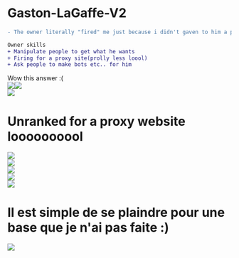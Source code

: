# Gaston-LaGaffe-V2

```diff
- The owner literally "fired" me just because i didn't gaven to him a proxy website :)
```

```diff
Owner skills
+ Manipulate people to get what he wants
+ Firing for a proxy site(prolly less loool)
+ Ask people to make bots etc.. for him
```
Wow this answer :(<br>![](https://i.imgur.com/0NJOTCe.png)![](https://i.imgur.com/tYUvtzi.gif)<br><!--Whoops Fortnite !-->![](https://i.imgur.com/HZhN7Yg.gif)<h1>Unranked for a proxy website loooooooool</h1>![](https://i.imgur.com/Sfxp8HG.gif)<br>![](https://i.imgur.com/9zrweo7.png)<br>![](https://i.imgur.com/pbbO4kJ.png)<br>![](https://i.imgur.com/qGtHrGa.gif)<br>![](https://i.imgur.com/CF0NDsU.gif)<br><h1>Il est simple de se plaindre pour une base que je n'ai pas faite :)</h1>![](https://i.imgur.com/3dfST3I.png)
